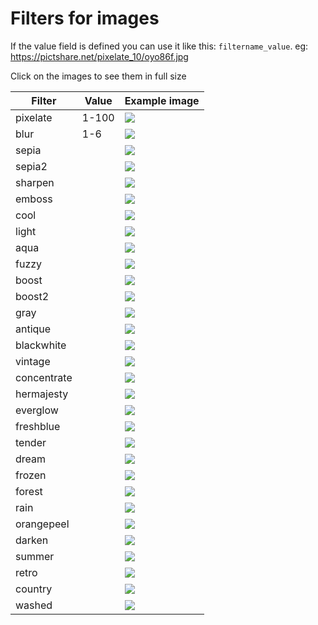 # Filters for images

If the value field is defined you can use it like this: ```filtername_value```. eg: https://pictshare.net/pixelate_10/oyo86f.jpg

Click on the images to see them in full size

| Filter     | Value  | Example image                                                                                         |
| ---        | ---    | ---                                                                                                   |
| pixelate   |  1-100 | [![](https://pictshare.net/pixelate/150/oyo86f.jpg)](https://pictshare.net/pixelate/oyo86f.jpg)       |
| blur       |  1-6   | [![](https://pictshare.net/blur/150/oyo86f.jpg)](https://pictshare.net/blur/oyo86f.jpg)               |
| sepia      |        | [![](https://pictshare.net/sepia/150/oyo86f.jpg)](https://pictshare.net/sepia/oyo86f.jpg)             |
| sepia2     |        | [![](https://pictshare.net/sepia2/150/oyo86f.jpg)](https://pictshare.net/sepia2/oyo86f.jpg)           |
| sharpen    |        | [![](https://pictshare.net/sharpen/150/oyo86f.jpg)](https://pictshare.net/sharpen/oyo86f.jpg)         |
| emboss     |        | [![](https://pictshare.net/emboss/150/oyo86f.jpg)](https://pictshare.net/emboss/oyo86f.jpg)           |
| cool       |        | [![](https://pictshare.net/cool/150/oyo86f.jpg)](https://pictshare.net/cool/oyo86f.jpg)               |
| light      |        | [![](https://pictshare.net/light/150/oyo86f.jpg)](https://pictshare.net/light/oyo86f.jpg)             |
| aqua       |        | [![](https://pictshare.net/aqua/150/oyo86f.jpg)](https://pictshare.net/aqua/oyo86f.jpg)               |
| fuzzy      |        | [![](https://pictshare.net/fuzzy/150/oyo86f.jpg)](https://pictshare.net/fuzzy/oyo86f.jpg)             |
| boost      |        | [![](https://pictshare.net/boost/150/oyo86f.jpg)](https://pictshare.net/boost/oyo86f.jpg)             |
| boost2     |        | [![](https://pictshare.net/boost2/150/oyo86f.jpg)](https://pictshare.net/boost2/oyo86f.jpg)           |
| gray       |        | [![](https://pictshare.net/gray/150/oyo86f.jpg)](https://pictshare.net/gray/oyo86f.jpg)               |
| antique    |        | [![](https://pictshare.net/antique/150/oyo86f.jpg)](https://pictshare.net/antique/oyo86f.jpg)         |
| blackwhite |        | [![](https://pictshare.net/blackwhite/150/oyo86f.jpg)](https://pictshare.net/blackwhite/oyo86f.jpg)   |
| vintage    |        | [![](https://pictshare.net/vintage/150/oyo86f.jpg)](https://pictshare.net/vintage/oyo86f.jpg)         |
| concentrate|        | [![](https://pictshare.net/concentrate/150/oyo86f.jpg)](https://pictshare.net/concentrate/oyo86f.jpg) |
| hermajesty |        | [![](https://pictshare.net/hermajesty/150/oyo86f.jpg)](https://pictshare.net/hermajesty/oyo86f.jpg)   |
| everglow   |        | [![](https://pictshare.net/everglow/150/oyo86f.jpg)](https://pictshare.net/everglow/oyo86f.jpg)       |
| freshblue  |        | [![](https://pictshare.net/freshblue/150/oyo86f.jpg)](https://pictshare.net/freshblue/oyo86f.jpg)     |
| tender     |        | [![](https://pictshare.net/tender/150/oyo86f.jpg)](https://pictshare.net/tender/oyo86f.jpg)           |
| dream      |        | [![](https://pictshare.net/dream/150/oyo86f.jpg)](https://pictshare.net/dream/oyo86f.jpg)             |
| frozen     |        | [![](https://pictshare.net/frozen/150/oyo86f.jpg)](https://pictshare.net/frozen/oyo86f.jpg)           |
| forest     |        | [![](https://pictshare.net/forest/150/oyo86f.jpg)](https://pictshare.net/forest/oyo86f.jpg)           |
| rain       |        | [![](https://pictshare.net/rain/150/oyo86f.jpg)](https://pictshare.net/rain/oyo86f.jpg)               |
| orangepeel |        | [![](https://pictshare.net/orangepeel/150/oyo86f.jpg)](https://pictshare.net/orangepeel/oyo86f.jpg)   |
| darken     |        | [![](https://pictshare.net/darken/150/oyo86f.jpg)](https://pictshare.net/darken/oyo86f.jpg)           |
| summer     |        | [![](https://pictshare.net/summer/150/oyo86f.jpg)](https://pictshare.net/summer/oyo86f.jpg)           |
| retro      |        | [![](https://pictshare.net/retro/150/oyo86f.jpg)](https://pictshare.net/retro/oyo86f.jpg)             |
| country    |        | [![](https://pictshare.net/country/150/oyo86f.jpg)](https://pictshare.net/country/oyo86f.jpg)         |
| washed     |        | [![](https://pictshare.net/washed/150/oyo86f.jpg)](https://pictshare.net/washed/oyo86f.jpg)           |